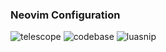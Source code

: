 ### Neovim Configuration

![telescope]('./screenshots/telescope.JPG')
![codebase]('./screenshots/codebase.JPG')
![luasnip]('./screenshots/luasnip.JPG')
